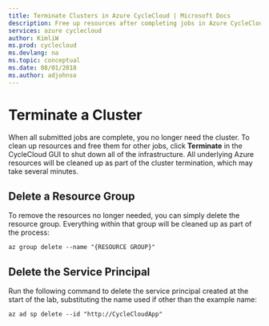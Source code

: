 ```yaml
---
title: Terminate Clusters in Azure CycleCloud | Microsoft Docs
description: Free up resources after completing jobs in Azure CycleCloud.
services: azure cyclecloud
author: KimliW
ms.prod: cyclecloud
ms.devlang: na
ms.topic: conceptual
ms.date: 08/01/2018
ms.author: adjohnso
---
```


# Terminate a Cluster

When all submitted jobs are complete, you no longer need the cluster. To clean up resources and free them for other jobs, click **Terminate** in the CycleCloud GUI to shut down all of the infrastructure. All underlying Azure resources will be cleaned up as part of the cluster termination, which may take several minutes.

## Delete a Resource Group

To remove the resources no longer needed, you can simply delete the resource group. Everything within that group will be cleaned up as part of the process:

```azurecli-interactive
az group delete --name "{RESOURCE GROUP}"
```

## Delete the Service Principal

Run the following command to delete the service principal created at the start of the lab, substituting the name used if other than the example name:

```azurecli-interactive
az ad sp delete --id "http://CycleCloudApp"
```
